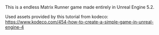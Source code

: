 This is a endless Matrix Runner game made entirely in Unreal Engine 5.2. 

Used assets provided by this tutorial from kodeco: https://www.kodeco.com/454-how-to-create-a-simple-game-in-unreal-engine-4
